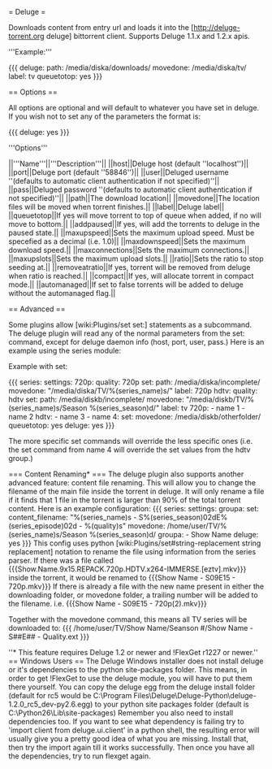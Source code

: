 = Deluge =

Downloads content from entry url and loads it into the [http://deluge-torrent.org deluge] bittorrent client.
Supports Deluge 1.1.x and 1.2.x apis.

'''Example:'''

{{{
deluge:
  path: /media/diska/downloads/
  movedone: /media/diska/tv/
  label: tv
  queuetotop: yes
}}}

== Options ==

All options are optional and will default to whatever you have set in deluge.
If you wish not to set any of the parameters the format is:

{{{
deluge: yes
}}}

'''Options'''

||'''Name'''||'''Description'''||
||host||Deluge host (default ''localhost'')||
||port||Deluge port (default ''58846'')||
||user||Deluged username ''(defaults to automatic client authentication if not specified)''||
||pass||Deluged password ''(defaults to automatic client authentication if not specified)''||
||path||The download location||
||movedone||The location files will be moved when torrent finishes.||
||label||Deluge label||
||queuetotop||If yes will move torrent to top of queue when added, if no will move to bottom.||
||addpaused||If yes, will add the torrents to deluge in the paused state.||
||maxupspeed||Sets the maximum upload speed. Must be specefied as a decimal (i.e. 1.0)||
||maxdownspeed||Sets the maximum download speed.||
||maxconnections||Sets the maximum connections.||
||maxupslots||Sets the maximum upload slots.||
||ratio||Sets the ratio to stop seeding at.||
||removeatratio||If yes, torrent will be removed from deluge when ratio is reached.||
||compact||If yes, will allocate torrent in compact mode.||
||automanaged||If set to false torrents will be added to deluge without the automanaged flag.||



== Advanced ==

Some plugins allow [wiki:Plugins/set set:] statements as a subcommand.
The deluge plugin will read any of the normal parameters from the set: command, except for deluge daemon info (host, port, user, pass.)
Here is an example using the series module:

Example with set:

{{{
series:
  settings:
    720p:
      quality: 720p
      set:
        path: /media/diska/incomplete/
        movedone: "/media/diska/TV/%(series_name)s/"
        label: 720p
    hdtv:
      quality: hdtv
      set:
        path: /media/diskb/incomplete/
        movedone: "/media/diskb/TV/%(series_name)s/Season %(series_season)d/"
        label: tv
  720p:
    - name 1
    - name 2
  hdtv:
    - name 3
    - name 4:
        set:
          movedone: /media/diskb/otherfolder/
          queuetotop: yes
deluge: yes
}}}

The more specific set commands will override the less specific ones (i.e. the set command from name 4 will override the set values from the hdtv group.)

=== Content Renaming* ===
The deluge plugin also supports another advanced feature: content file renaming. This will allow you to change the filename of the main file inside the torrent in deluge. It will only rename a file if it finds that 1 file in the torrent is larger than 90% of the total torrent content. Here is an example configuration:
{{{
series:
  settings:
    groupa:
      set:
        content_filename: "%(series_name)s - S%(series_season)02dE%(series_episode)02d - %(quality)s"
        movedone: /home/user/TV/%(series_name)s/Season %(series_season)d/
  groupa:
    - Show Name
deluge: yes
}}}
This config uses python [wiki:Plugins/set#string-replacement string replacement] notation to rename the file using information from the series parser. If there was a file called {{{Show.Name.9x15.REPACK.720p.HDTV.x264-IMMERSE.[eztv].mkv}}} inside the torrent, it would be renamed to {{{Show Name - S09E15 - 720p.mkv}}} If there is already a file with the new name present in either the downloading folder, or movedone folder, a trailing number will be added to the filename. i.e. {{{Show Name - S09E15 - 720p(2).mkv}}}

Together with the movedone command, this means all TV series will be downloaded to:
{{{
/home/user/TV/Show Name/Seanson #/Show Name - S##E## - Quality.ext
}}}

''* This feature requires Deluge 1.2 or newer and !FlexGet r1227 or newer.''
== Windows Users ==
The Deluge Windows installer does not install deluge or it's dependencies to the python site-packages folder. This means, in order to get !FlexGet to use the deluge module, you will have to put them there yourself. You can copy the deluge egg from the deluge install folder (default for rc5 would be C:\Program Files\Deluge\Deluge-Python\deluge-1.2.0_rc5_dev-py2.6.egg) to your python site packages folder (default is C:\Python26\Lib\site-packages) Remember you also need to install dependencies too. If you want to see what dependency is failing try to 'import client from deluge.ui.client' in a python shell, the resulting error will usually give you a pretty good idea of what you are missing. Install that, then try the import again till it works successfully. Then once you have all the dependencies, try to run flexget again.
